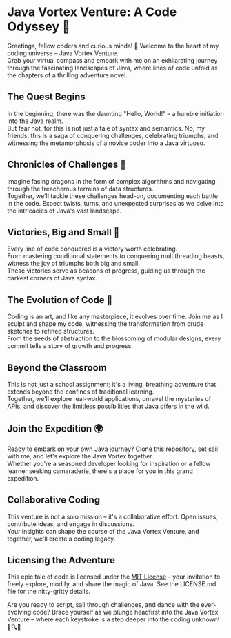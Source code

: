 # Java Vortex Venture: A Code Odyssey 🚀
Greetings, fellow coders and curious minds! 🌟 Welcome to the heart of my coding universe – Java Vortex Venture.  
Grab your virtual compass and embark with me on an exhilarating journey through the fascinating landscapes of Java, where lines of code unfold as the chapters of a thrilling adventure novel.

## The Quest Begins
In the beginning, there was the daunting "Hello, World!" – a humble initiation into the Java realm.  
But fear not, for this is not just a tale of syntax and semantics. No, my friends, this is a saga of conquering challenges, celebrating triumphs, and witnessing the metamorphosis of a novice coder into a Java virtuoso.

## Chronicles of Challenges 🏰
Imagine facing dragons in the form of complex algorithms and navigating through the treacherous terrains of data structures.  
Together, we'll tackle these challenges head-on, documenting each battle in the code. Expect twists, turns, and unexpected surprises as we delve into the intricacies of Java's vast landscape.

## Victories, Big and Small 🎉
Every line of code conquered is a victory worth celebrating.  
From mastering conditional statements to conquering multithreading beasts, witness the joy of triumphs both big and small.  
These victories serve as beacons of progress, guiding us through the darkest corners of Java syntax.

## The Evolution of Code 🌱
Coding is an art, and like any masterpiece, it evolves over time. Join me as I sculpt and shape my code, witnessing the transformation from crude sketches to refined structures.  
From the seeds of abstraction to the blossoming of modular designs, every commit tells a story of growth and progress.

## Beyond the Classroom
This is not just a school assignment; it's a living, breathing adventure that extends beyond the confines of traditional learning.  
Together, we'll explore real-world applications, unravel the mysteries of APIs, and discover the limitless possibilities that Java offers in the wild.

## Join the Expedition 🌍
Ready to embark on your own Java journey? Clone this repository, set sail with me, and let's explore the Java Vortex together.  
Whether you're a seasoned developer looking for inspiration or a fellow learner seeking camaraderie, there's a place for you in this grand expedition.

## Collaborative Coding
This venture is not a solo mission – it's a collaborative effort. Open issues, contribute ideas, and engage in discussions.  
Your insights can shape the course of the Java Vortex Venture, and together, we'll create a coding legacy.

## Licensing the Adventure
This epic tale of code is licensed under the [MIT License]() – your invitation to freely explore, modify, and share the magic of Java. See the LICENSE.md file for the nitty-gritty details.

Are you ready to script, sail through challenges, and dance with the ever-evolving code? Brace yourself as we plunge headfirst into the Java Vortex Venture – where each keystroke is a step deeper into the coding unknown! 🚀🔍✨